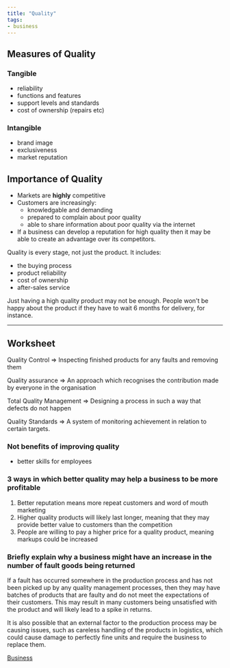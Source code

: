```yaml
---
title: "Quality"
tags:
- business
---
```


## Measures of Quality

### Tangible

- reliability
- functions and features
- support levels and standards
- cost of ownership (repairs etc)

### Intangible

- brand image
- exclusiveness
- market reputation

## Importance of Quality

- Markets are **highly** competitive
- Customers are increasingly:
	- knowledgable and demanding
	- prepared to complain about poor quality
	- able to share information about poor quality via the internet
- If a business can develop a reputation for high quality then it may be able to create an advantage over its competitors.

Quality is every stage, not just the product. It includes:

- the buying process
- product reliability
- cost of ownership
- after-sales service

Just having a high quality product may not be enough. People won't be happy about the product if they have to wait 6 months for delivery, for instance.

---

## Worksheet

Quality Control => Inspecting finished products for any faults and removing them

Quality assurance => An approach which recognises the contribution made by everyone in the organisation

Total Quality Management => Designing a process in such a way that defects do not happen

Quality Standards => A system of monitoring achievement in relation to certain targets.

### Not benefits of improving quality
- better skills for employees

### 3 ways in which better quality may help a business to be more profitable

1) Better reputation means more repeat customers and word of mouth marketing
2) Higher quality products will likely last longer, meaning that they may provide better value to customers than the competition
3) People are willing to pay a higher price for a quality product, meaning markups could be increased

### Briefly explain why a business might have an increase in the number of fault goods being returned

If a fault has occurred somewhere in the production process and has not been picked up by any quality management processes, then they may have batches of products that are faulty and do not meet the expectations of their customers. This may result in many customers being unsatisfied with the product and will likely lead to a spike in returns. 

It is also possible that an external factor to the production process may be causing issues, such as careless handling of the products in logistics, which could cause damage to perfectly fine units and require the business to replace them.

[Business](/Business)